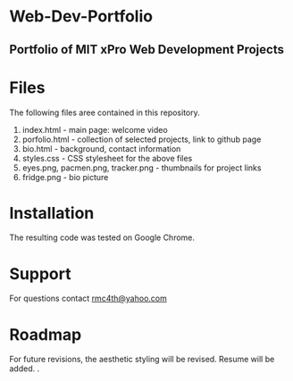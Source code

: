# Web-Dev-Portfolio
Portfolio of MIT xPro Web Development Projects
---
# Files
The following files aree contained in this repository.
1. index.html - main page: welcome video
2. porfolio.html - collection of selected projects, link to github page
3. bio.html - background, contact information
4. styles.css - CSS stylesheet for the above files
5. eyes.png, pacmen.png, tracker.png - thumbnails for project links
6. fridge.png - bio picture

# Installation
The resulting code was tested on Google Chrome. 

# Support
For questions contact rmc4th@yahoo.com

# Roadmap
For future revisions, the aesthetic styling will be revised. Resume will be added.
.
